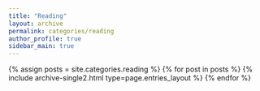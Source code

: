 ```yaml
---
title: "Reading"
layout: archive
permalink: categories/reading
author_profile: true
sidebar_main: true
---
```



{% assign posts = site.categories.reading %}
{% for post in posts %} {% include archive-single2.html type=page.entries_layout %} {% endfor %}
